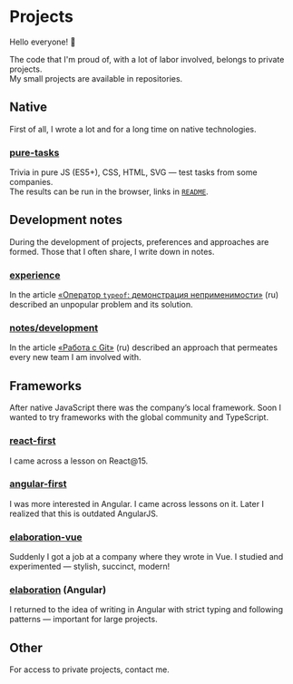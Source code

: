 # Projects

Hello everyone! 👋

The code that I'm proud of, with a lot of labor involved, belongs to private projects.  
My small projects are available in repositories.

## Native

First of all, I wrote a lot and for a long time on native technologies.

### [pure-tasks][pure-tasks]

Trivia in pure JS (ES5+), CSS, HTML, SVG — test tasks from some companies.  
The results can be run in the browser, links in [`README`][pure-tasks README].

[pure-tasks README]: https://github.com/derfex/pure-tasks/blob/master/README.md

## Development notes

During the development of projects, preferences and approaches are formed.
Those that I often share, I write down in notes.

### [experience][experience]

In the article [«Оператор `typeof`: демонстрация неприменимости»][experience typeof] (ru)
described an unpopular problem and its solution.

[experience typeof]: https://github.com/derfex/experience/tree/develop/typeof

### [notes/development][notes/development]

In the article [«Работа с Git»][notes/development Git] (ru)
described an approach that permeates every new team I am involved with.

[notes/development Git]: https://github.com/derfex/notes/blob/master/development/git.md

## Frameworks

After native JavaScript there was the company’s local framework.
Soon I wanted to try frameworks with the global community and TypeScript.

### [react-first][react-first]

I came across a lesson on React@15.

### [angular-first][angular-first]

I was more interested in Angular.
I came across lessons on it.
Later I realized that this is outdated AngularJS.

### [elaboration-vue][elaboration-vue]

Suddenly I got a job at a company where they wrote in Vue.
I studied and experimented — stylish, succinct, modern!

### [elaboration][elaboration] (Angular)

I returned to the idea of writing in Angular with strict typing and following patterns — important for large projects.

## Other

For access to private projects, contact me.


[angular-first]: https://github.com/derfex/angular-first
[elaboration]: https://github.com/derfex/elaboration
[elaboration-vue]: https://github.com/derfex/elaboration-vue
[experience]: https://github.com/derfex/experience
[notes/development]: https://github.com/derfex/notes/tree/master/development
[pure-tasks]: https://github.com/derfex/pure-tasks
[react-first]: https://github.com/derfex/react-first

